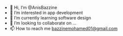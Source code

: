 - 👋 Hi, I’m @AnisBazzine
- 👀 I’m interested in app development
- 🌱 I’m currently learning software design 
- 💞️ I’m looking to collaborate on ...
- 📫 How to reach me bazzinemohamed01@gmail.com

<!---
AnisBazzine/AnisBazzine is a ✨ special ✨ repository because its `README.md` (this file) appears on your GitHub profile.
You can click the Preview link to take a look at your changes.
--->
